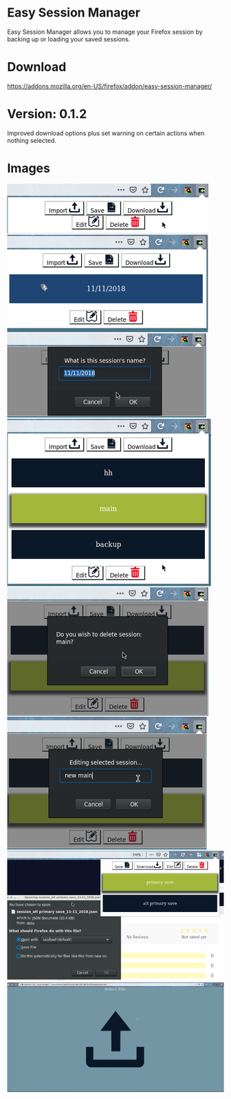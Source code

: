 # Easy Session Manager
Easy Session Manager allows you to manage your Firefox session by backing up or loading your saved sessions.

# Download
https://addons.mozilla.org/en-US/firefox/addon/easy-session-manager/

# Version: 0.1.2
Improved download options plus set warning on certain actions when nothing selected.

# Images
![1 Default interface with no sessions. ](images/pic1.png)
![2 Interface with sessions and hovering color effect. ](images/pic2.png)
![3 Saving a new session. ](images/pic3.png)
![4 A session selected. ](images/pic4.png)
![5 Deleting a selected session. ](images/pic5.png)
![6 Editing a selected session. ](images/pic6.png)
![7 Downloading a selected session. ](images/pic7.png)
![8 Importing a session JSON file. ](images/pic8.png)

